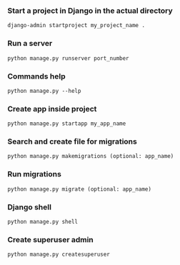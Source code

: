 ### Start a project in Django in the actual directory
```
django-admin startproject my_project_name .
```
### Run a server
```
python manage.py runserver port_number
```
### Commands help
```
python manage.py --help
```
### Create app inside project
```
python manage.py startapp my_app_name
```
### Search and create file for migrations
```
python manage.py makemigrations (optional: app_name)
```
### Run migrations
```
python manage.py migrate (optional: app_name)
```
### Django shell 
```
python manage.py shell
```
### Create superuser admin
```
python manage.py createsuperuser
```
